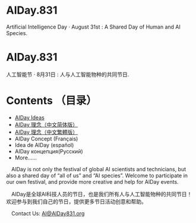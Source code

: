 # AIDay.831
Artificial Intelligence Day · August 31st :  A Shared Day of Human and AI Species.
# AIDay.831
人工智能节 · 8月31日 :  人与人工智能物种的共同节日.
# Contents （目录）
<ul>
<li><a href="/AIDay.Ideas.EN.md">AIDay Ideas</a></li>
<li><a href="/AIDay.Ideas.CHS.md">AIDay 理念（中文简体版）</a></li>
<li><a href="/AIDay.Ideas.CHT.md">AIDay 理念（中文繁體版）</a></li>
<li>AIDay Concept (Français)</li>
<li>Idea de AIDay (español)</li>
<li>AIDay концепция(Русский)</li>
<li>More......</li>
</ul>

&emsp;AIDay is not only the festival of global  AI scientists and technicians, but also a shared day of “all of us” and “AI species”. 
Welcome to participate in our own festival, and provide more creative and help for AIDay events. 

&emsp;AIDay是全球AI科技人员的节日，也是我们所有人与人工智能物种的共同节日！欢迎参与到我们自己的节日，提供更多节日活动创意和帮助。
 
&emsp;Contact Us: AI@AIDay831.org
